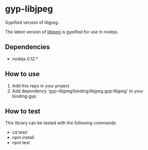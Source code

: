 # gyp-libjpeg
Gypified version of libjpeg.

The latest version of [libjpeg](https://github.com/LuaDist/libjpeg) is gypified for use in nodejs. 

## Dependencies

 * nodejs 0.12.*

## How to use

1) Add this repo in your project
2) Add dependency 'gyp-libjpeg/binding/libjpeg.gyp:libjpeg' to your binding.gyp

## How to test

This library can be tested with the following commands

 * cd test/
 * npm install
 * npm test 
